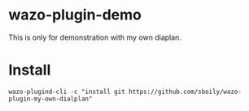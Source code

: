 # wazo-plugin-demo

This is only for demonstration with my own diaplan.

# Install

    wazo-plugind-cli -c "install git https://github.com/sboily/wazo-plugin-my-own-dialplan"
